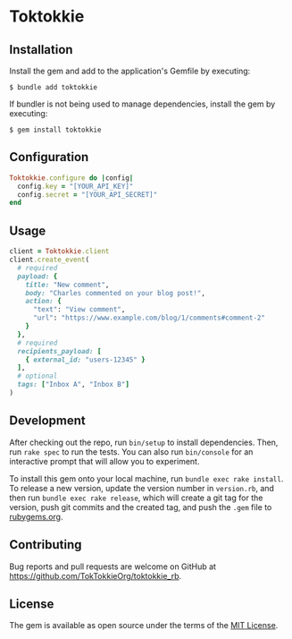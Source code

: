 # Toktokkie

## Installation
Install the gem and add to the application's Gemfile by executing:

    $ bundle add toktokkie

If bundler is not being used to manage dependencies, install the gem by executing:

    $ gem install toktokkie

## Configuration
```ruby
Toktokkie.configure do |config|
  config.key = "[YOUR_API_KEY]"
  config.secret = "[YOUR_API_SECRET]"
end
```

## Usage
```ruby
client = Toktokkie.client
client.create_event(
  # required
  payload: {
    title: "New comment",
    body: "Charles commented on your blog post!",
    action: {
      "text": "View comment",
      "url": "https://www.example.com/blog/1/comments#comment-2"
    }
  },
  # required
  recipients_payload: [
    { external_id: "users-12345" }
  ],
  # optional
  tags: ["Inbox A", "Inbox B"]
)
```


## Development

After checking out the repo, run `bin/setup` to install dependencies. Then, run `rake spec` to run the tests. You can also run `bin/console` for an interactive prompt that will allow you to experiment.

To install this gem onto your local machine, run `bundle exec rake install`. To release a new version, update the version number in `version.rb`, and then run `bundle exec rake release`, which will create a git tag for the version, push git commits and the created tag, and push the `.gem` file to [rubygems.org](https://rubygems.org).

## Contributing

Bug reports and pull requests are welcome on GitHub at https://github.com/TokTokkieOrg/toktokkie_rb.

## License

The gem is available as open source under the terms of the [MIT License](https://opensource.org/licenses/MIT).
